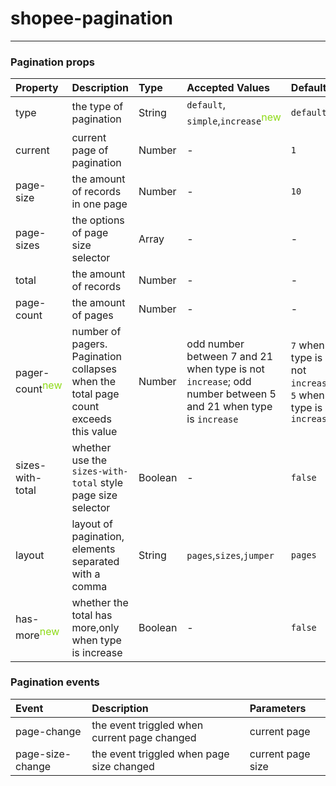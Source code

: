 # shopee-pagination
---

### Pagination props
| Property | Description | Type | Accepted Values | Default |
|:--|:--|:--|:--|:--|
| type | the type of pagination | String | `default`, `simple`,`increase`<sup><font color=#8dda16 size=3>new</font></sup> | `default` |
| current | current page of pagination | Number | - | `1` |
| page-size | the amount of records in one page | Number | - | `10` |
| page-sizes | the options of page size selector | Array | - | - |
| total | the amount of records | Number | - | - |
| page-count | the amount of pages | Number | - | - |
| pager-count<sup><font color=#8dda16 size=3>new</font></sup> | number of pagers. Pagination collapses when the total page count exceeds this value | Number | odd number between 7 and 21 when type is not `increase`; odd number between 5 and 21 when type is `increase`| `7` when type is not `increase`; `5` when type is `increase` |
| sizes-with-total | whether use the `sizes-with-total` style page size selector | Boolean | - | `false` |
| layout | layout of pagination, elements separated with a comma | String | `pages`,`sizes`,`jumper` | `pages` |
| has-more<sup><font color=#8dda16 size=3>new</font></sup> | whether the total has more,only when type is increase  | Boolean | - | `false` |

### Pagination events
| Event | Description | Parameters |
|:--|:--|:--|
| page-change | the event triggled when current page changed | current page |
| page-size-change | the event triggled when page size changed | current page size | 

